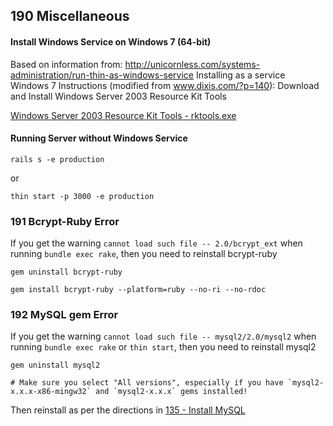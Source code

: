 ## 190 Miscellaneous

#### Install Windows Service on Windows 7 (64-bit)

Based on information from: http://unicornless.com/systems-administration/run-thin-as-windows-service
Installing as a service Windows 7 Instructions (modified from www.dixis.com/?p=140):
Download and Install Windows Server 2003 Resource Kit Tools

  [Windows Server 2003 Resource Kit Tools - rktools.exe](http://www.microsoft.com/en-us/download/details.aspx?id=17657)

#### Running Server without Windows Service

```
rails s -e production
```

or

```
thin start -p 3000 -e production
```



### 191 Bcrypt-Ruby Error

If you get the warning `cannot load such file -- 2.0/bcrypt_ext` when running `bundle exec rake`, then you need to reinstall bcrypt-ruby

```
gem uninstall bcrypt-ruby

gem install bcrypt-ruby --platform=ruby --no-ri --no-rdoc
```


### 192 MySQL gem Error

If you get the warning `cannot load such file -- mysql2/2.0/mysql2` when running `bundle exec rake` or `thin start`, then you need to reinstall mysql2

```
gem uninstall mysql2

# Make sure you select "All versions", especially if you have `mysql2-x.x.x-x86-mingw32` and `mysql2-x.x.x` gems installed!
```

Then reinstall as per the directions in [135 - Install MySQL](https://github.com/remomueller/documentation/tree/master/windows/135-mysql.md)
